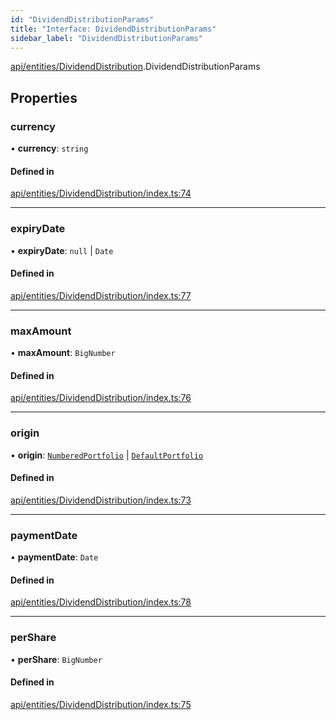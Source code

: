 ```yaml
---
id: "DividendDistributionParams"
title: "Interface: DividendDistributionParams"
sidebar_label: "DividendDistributionParams"
---
```


[api/entities/DividendDistribution](../../../../../modules/API/Entities/DividendDistribution/DividendDistribution.md).DividendDistributionParams

## Properties

### currency

• **currency**: `string`

#### Defined in

[api/entities/DividendDistribution/index.ts:74](https://github.com/PolymeshAssociation/polymesh-sdk/blob/3cc570ade/src/api/entities/DividendDistribution/index.ts#L74)

___

### expiryDate

• **expiryDate**: ``null`` \| `Date`

#### Defined in

[api/entities/DividendDistribution/index.ts:77](https://github.com/PolymeshAssociation/polymesh-sdk/blob/3cc570ade/src/api/entities/DividendDistribution/index.ts#L77)

___

### maxAmount

• **maxAmount**: `BigNumber`

#### Defined in

[api/entities/DividendDistribution/index.ts:76](https://github.com/PolymeshAssociation/polymesh-sdk/blob/3cc570ade/src/api/entities/DividendDistribution/index.ts#L76)

___

### origin

• **origin**: [`NumberedPortfolio`](../../../../../classes/API/Entities/NumberedPortfolio/NumberedPortfolio.md) \| [`DefaultPortfolio`](../../../../../classes/API/Entities/DefaultPortfolio/DefaultPortfolio.md)

#### Defined in

[api/entities/DividendDistribution/index.ts:73](https://github.com/PolymeshAssociation/polymesh-sdk/blob/3cc570ade/src/api/entities/DividendDistribution/index.ts#L73)

___

### paymentDate

• **paymentDate**: `Date`

#### Defined in

[api/entities/DividendDistribution/index.ts:78](https://github.com/PolymeshAssociation/polymesh-sdk/blob/3cc570ade/src/api/entities/DividendDistribution/index.ts#L78)

___

### perShare

• **perShare**: `BigNumber`

#### Defined in

[api/entities/DividendDistribution/index.ts:75](https://github.com/PolymeshAssociation/polymesh-sdk/blob/3cc570ade/src/api/entities/DividendDistribution/index.ts#L75)
